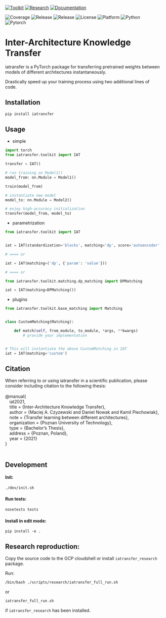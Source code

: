 [![Toolkit](https://github.com/KamilPiechowiak/weights-transfer/workflows/Toolkit%20build/badge.svg)](https://github.com/KamilPiechowiak/iatransfer/actions?query=workflow%3A%22Toolkit+build%22)
[![Research](https://github.com/KamilPiechowiak/weights-transfer/workflows/Research%20build/badge.svg)](https://github.com/KamilPiechowiak/iatransfer/actions?query=workflow%3A%22Research+build%22)
[![Documentation](https://github.com/KamilPiechowiak/weights-transfer/workflows/Documentation/badge.svg)](https://kamilpiechowiak.github.io/iatransfer/iatransfer/toolkit/index.html)

![Coverage](https://img.shields.io/badge/coverage-95%25-green)
![Release](https://img.shields.io/badge/toolkit-1.0.1-blue)
![Release](https://img.shields.io/badge/research-1.0.1-blue)
![License](https://img.shields.io/badge/license-Apache--2.0-blue)
![Platform](https://img.shields.io/badge/platform-linux--64-blue)
![Python](https://img.shields.io/badge/python-x64%203.8-blue)
![Pytorch](https://img.shields.io/badge/torch-1.7.1-blue)

# Inter-Architecture Knowledge Transfer
iatransfer is a PyTorch package for transferring pretrained weights between models of different architectures instantaneously.

Drastically speed up your training process using two additional lines of code.


## Installation
```bash
pip install iatransfer
```


## Usage
* simple
```python
import torch
from iatransfer.toolkit import IAT

transfer = IAT()

# run training on Model1()
model_from: nn.Module = Model1()

train(model_from)

# instantiate new model
model_to: nn.Module = Model2() 

# enjoy high-accuracy initialization
transfer(model_from, model_to)
```
* parametrization
```python
from iatransfer.toolkit import IAT


iat = IAT(standardization='blocks', matching='dp', score='autoencoder', transfer='trace')

# ==== or

iat = IAT(matching=('dp', {'param': 'value'}))

# ==== or

from iatransfer.toolkit.matching.dp_matching import DPMatching

iat = IAT(matching=DPMatching())
```
* plugins
```python
from iatransfer.toolkit.base_matching import Matching


class CustomMatching(Matching):

    def match(self, from_module, to_module, *args, **kwargs)
        # provide your implementation


# This will instantiate the above CustomMatching in IAT
iat = IAT(matching='custom') 
```
## Citation
When referring to or using iatransfer in a scientific publication, please consider including citation to the following thesis:<br /><br />
@manual{<br />
&emsp;iat2021,<br />
&emsp;title        = {Inter-Architecture Knowledge Transfer},<br />
&emsp;author       = {Maciej A. Czyzewski and Daniel Nowak and Kamil Piechowiak},<br />
&emsp;note         = {Transfer learning between different architectures},<br />
&emsp;organization = {Poznan University of Technology},<br />
&emsp;type = {Bachelor’s Thesis},<br />
&emsp;address = {Poznan, Poland},<br />
&emsp;year = {2021}<br />
}<br /><br />

## Development

#### Init:
```bash
./dev/init.sh
```

#### Run tests:
```bash
nosetests tests
```
#### Install in edit mode:
```
pip install -e .
```

## Research reproduction:
Copy the source code to the GCP cloudshell or install `iatransfer_research` package.

Run:
```bash
/bin/bash ./scripts/research/iatransfer_full_run.sh
```
or
```bash
iatransfer_full_run.sh
```
if `iatransfer_research` has been installed.

